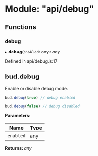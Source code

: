 # Module: "api/debug"

## Functions

### debug

▸ **debug**(`enabled`: any): _any_

Defined in api/debug.js:17

## bud.debug

Enable or disable debug mode.

```js
bud.debug(true) // debug enabled
```

```js
bud.debug(false) // debug disabled
```

**Parameters:**

| Name      | Type |
| --------- | ---- |
| `enabled` | any  |

**Returns:** _any_
